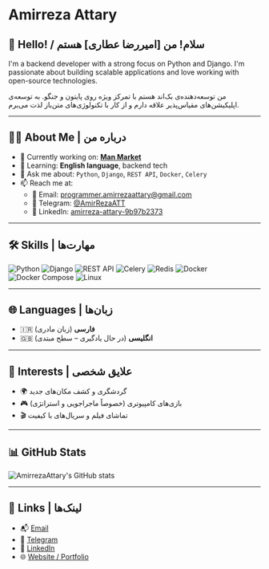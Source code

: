 # Amirreza Attary

## 👋 Hello! / سلام! من [امیررضا عطاری] هستم

I'm a backend developer with a strong focus on Python and Django. I'm passionate about building scalable applications and love working with open-source technologies.

من توسعه‌دهنده‌ی بک‌اند هستم با تمرکز ویژه روی پایتون و جنگو. به توسعه‌ی اپلیکیشن‌های مقیاس‌پذیر علاقه دارم و از کار با تکنولوژی‌های متن‌باز لذت می‌برم.

---

## 🧑‍💻 About Me | درباره من
- 🔭 Currently working on: [**Man Market**](https://manmarket.ir/)
- 🌱 Learning: **English language**, backend tech
- 💬 Ask me about: `Python`, `Django`, `REST API`, `Docker`, `Celery`
- 📫 Reach me at:
  - 📧 Email: [programmer.amirrezaattary@gmail.com](mailto:programmer.amirrezaattary@gmail.com)
  - 💬 Telegram: [@AmirRezaATT](https://t.me/AmirRezaATT)
  - 💼 LinkedIn: [amirreza-attary-9b97b2373](https://www.linkedin.com/in/amirreza-attary-9b97b2373/)

---

## 🛠️ Skills | مهارت‌ها

![Python](https://img.shields.io/badge/-Python-333?style=flat&logo=python)
![Django](https://img.shields.io/badge/-Django-092E20?style=flat&logo=django)
![REST API](https://img.shields.io/badge/-REST%20API-6DB33F?style=flat&logo=fastapi)
![Celery](https://img.shields.io/badge/-Celery-37814A?style=flat)
![Redis](https://img.shields.io/badge/-Redis-DC382D?style=flat&logo=redis)
![Docker](https://img.shields.io/badge/-Docker-2496ED?style=flat&logo=docker)
![Docker Compose](https://img.shields.io/badge/-Docker--Compose-003F8C?style=flat&logo=docker)
![Linux](https://img.shields.io/badge/-Linux-FCC624?style=flat&logo=linux)

---

## 🌐 Languages | زبان‌ها
- 🇮🇷 **فارسی** (زبان مادری)
- 🇬🇧 **انگلیسی** (در حال یادگیری – سطح مبتدی)

---

## 🎯 Interests | علایق شخصی
- 🌍 گردشگری و کشف مکان‌های جدید  
- 🎮 بازی‌های کامپیوتری (خصوصاً ماجراجویی و استراتژی)  
- 🎬 تماشای فیلم و سریال‌های با کیفیت

---

## 📊 GitHub Stats

![AmirrezaAttary's GitHub stats](https://github-readme-stats.vercel.app/api?username=AmirrezaAttary&show_icons=true&theme=github_dark)

---

## 🔗 Links | لینک‌ها
- 📬 [Email](mailto:programmer.amirrezaattary@gmail.com)
- 💬 [Telegram](https://t.me/AmirRezaATT)
- 💼 [LinkedIn](https://www.linkedin.com/in/amirreza-attary-9b97b2373/)
- 🌐 [Website / Portfolio](https://manmarket.ir/)
